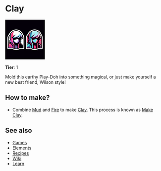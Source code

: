 # Clay

![](../images/item.clay.png)

**Tier**: 1

Mold this earthy Play-Doh into something magical, or just make yourself a new best friend, Wilson style!

## How to make?

* Combine [Mud](/wiki/elements/mud) and [Fire](/wiki/elements/fire) to make [Clay](/wiki/elements/clay). This process is known as [Make Clay](/wiki/recipes/make-clay).

## See also

* [Games](/wiki/games)
* [Elements](/wiki/elements)
* [Recipes](/wiki/recipes)
* [Wiki](/wiki/index)
* [Learn](/learn/index)